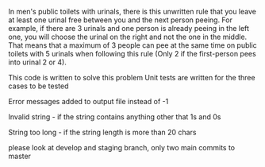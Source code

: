 In men's public toilets with urinals, there is this unwritten rule that you leave at least one urinal free between you and 
the next person peeing. For example, if there are 3 urinals and one person is already peeing in the left one, you will 
choose the urinal on the right and not the one in the middle. That means that a maximum of 3 people can pee at the 
same time on public toilets with 5 urinals when following this rule (Only 2 if the first-person pees into urinal 2 or 4). 

This code is written to solve this problem
Unit tests are written for the three cases to be tested

Error messages added to output file instead of -1

Invalid string - if the string contains anything other that 1s and 0s

String too long -  if the string length is more than 20 chars

please look at develop and staging branch, only two main commits to master 



